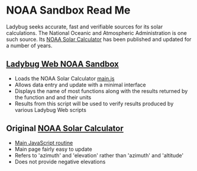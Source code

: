 NOAA Sandbox Read Me
===

Ladybug seeks accurate, fast and verifiable sources for its solar calculations.
The National Oceanic and Atmospheric Administration is one such source.
Its [NOAA Solar Calculator]( http://www.esrl.noaa.gov/gmd/grad/solcalc/index.html ) has been published and updated for a number of years.



## [Ladybug Web NOAA Sandbox]( http://ladybug-analysis-tools.github.io/ladybug-web/noaa-sandbox )

* Loads the NOAA Solar Calculator [main.js]( http://www.esrl.noaa.gov/gmd/grad/solcalc/main.js )
* Allows data entry and update with a minimal interface
* Displays the name of most functions along with the results returned by the function and and their units
* Results from this script will be used to verify results produced by various Ladybug Web scripts 



## Original [NOAA Solar Calculator]( http://www.esrl.noaa.gov/gmd/grad/solcalc/index.html )

* [Main JavaScript routine]( http://www.esrl.noaa.gov/gmd/grad/solcalc/main.js )
* Main page fairly easy to update
* Refers to 'azimuth' and 'elevation' rather than 'azimuth' and 'altitude'
* Does not provide negative elevations


